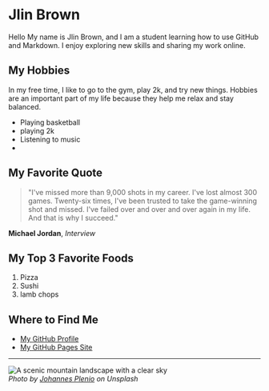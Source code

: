 # Jlin Brown

Hello My name is Jlin Brown, and I am a student learning how to use GitHub and Markdown. I enjoy exploring new skills and sharing my work online.  

## My Hobbies

In my free time, I like to go to the gym, play 2k, and try new things. Hobbies are an important part of my life because they help me relax and stay balanced.  

- Playing basketball  
- playing 2k  
- Listening to music  
-

## My Favorite Quote

> "I've missed more than 9,000 shots in my career. I've lost almost 300 games. Twenty-six times, I've been trusted to take the game-winning shot and missed. I've failed over and over and over again in my life. And that is why I succeed."  

**Michael Jordan**, *Interview*  

## My Top 3 Favorite Foods

1. Pizza  
2. Sushi  
3. lamb chops  

## Where to Find Me

- [My GitHub Profile](https://github.com/Jlin25-stlaw)  
- [My GitHub Pages Site](https://Jlin25-stlaw.github.io/class-example-repo/)  

---

![A scenic mountain landscape with a clear sky](https://images.unsplash.com/photo-1501785888041-af3ef285b470)  
*Photo by [Johannes Plenio](https://unsplash.com/@jplenio) on Unsplash*  
